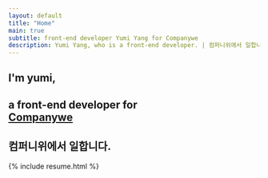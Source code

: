 ```yaml
---
layout: default
title: "Home"
main: true
subtitle: front-end developer Yumi Yang for Companywe
description: Yumi Yang, who is a front-end developer. | 컴퍼니위에서 일합니다.
---
```


<div class="intro-animation">
    <section class="explanation">
        <h1 class="intro">
        I'm yumi,
        </h1>
        <h1 class="intro">a front-end developer for 
            <div class="intro-link">
                <a class="transition" href="https://www.companywe.co.kr" target="_blank">
                    Companywe
                </a>
                <div class="underline-mask transition"></div>
                <div class="underline"></div>
            </div>
        </h1>
        <h2 class="intro">컴퍼니위에서 일합니다.</h2>
    </section>
</div>
{% include resume.html %}
